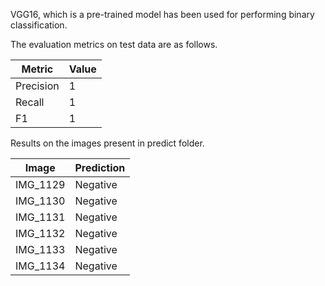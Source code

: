 VGG16, which is a pre-trained model has been used for performing binary classification. 

The evaluation metrics on test data are as follows.

| Metric | Value |
| --- | --- |
| Precision | 1 |
|Recall | 1 |
|F1     |  1 |

Results on the images present in predict folder.

|Image|Prediction|
| --- | --- |
|IMG_1129| Negative|
|IMG_1130| Negative|
|IMG_1131| Negative|
|IMG_1132| Negative|
|IMG_1133| Negative|
|IMG_1134| Negative|
